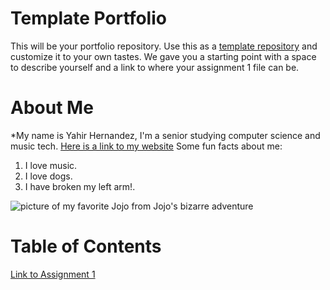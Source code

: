 # Template Portfolio
This will be your portfolio repository. Use this as a [template repository](https://docs.github.com/en/repositories/creating-and-managing-repositories/creating-a-template-repository) and customize it to your own tastes. We gave you a starting point with a space to describe yourself and a link to where your assignment 1 file can be.

# About Me
*My name is Yahir Hernandez, I'm a senior studying computer science and music tech. [Here is a link to my website](https://yahirhernandez.com)
Some fun facts about me:
1. I love music.
2. I love dogs.
3. I have broken my left arm!.

![picture of my favorite Jojo from Jojo's bizarre adventure](https://jojo.fandom.com/f/p/4400000000000091571/r/4400000000000689095)


# Table of Contents
[Link to Assignment 1](assignments/assignment1.md)
